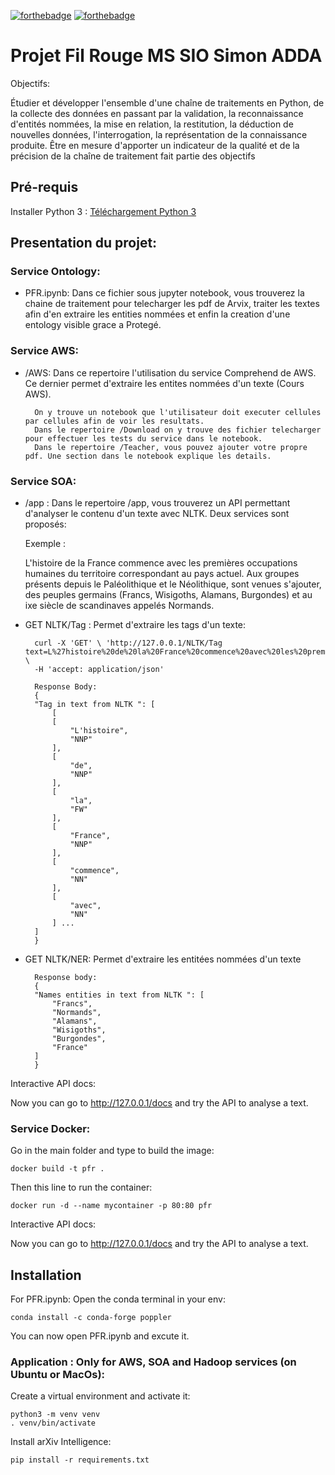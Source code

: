 [![forthebadge](https://forthebadge.com/images/badges/made-with-python.svg)](https://forthebadge.com) [![forthebadge](https://forthebadge.com/images/badges/built-with-love.svg)](https://forthebadge.com)

# Projet Fil Rouge MS SIO Simon ADDA 

Objectifs:

Étudier et développer l'ensemble d'une chaîne de traitements en Python, de la collecte des données en passant par la validation, la reconnaissance d'entités nommées, la mise en relation, la restitution, la déduction de  nouvelles données, l'interrogation, la représentation de la connaissance produite. Être en mesure d'apporter un indicateur de la qualité et de la précision de la chaîne de traitement fait partie des objectifs

## Pré-requis

Installer Python 3 : [Téléchargement Python 3](https://www.python.org/downloads/)

## Presentation du projet:

### Service Ontology:

- PFR.ipynb: Dans ce fichier sous jupyter notebook, vous trouverez la chaine de traitement pour telecharger les pdf de Arvix, traiter les textes afin d'en extraire les entities nommées et enfin la creation d'une entology visible grace a Protegé.

### Service AWS:

- /AWS: Dans ce repertoire l'utilisation du service Comprehend de AWS. Ce dernier permet d'extraire les entites nommées d'un texte (Cours AWS).

        On y trouve un notebook que l'utilisateur doit executer cellules par cellules afin de voir les resultats.
        Dans le repertoire /Download on y trouve des fichier telecharger pour effectuer les tests du service dans le notebook.
        Dans le repertoire /Teacher, vous pouvez ajouter votre propre pdf. Une section dans le notebook explique les details.

### Service SOA:

- /app : Dans le repertoire /app, vous trouverez un API permettant d'analyser le contenu d'un texte avec NLTK. Deux services sont proposés:


    Exemple : 
    
    L'histoire de la France commence avec les premières occupations humaines du territoire correspondant au pays actuel. Aux groupes présents depuis le Paléolithique et le Néolithique, sont venues s'ajouter, des peuples germains (Francs, Wisigoths, Alamans, Burgondes) et au ixe siècle de scandinaves appelés Normands.

- GET NLTK/Tag : Permet d'extraire les tags d'un texte:

        curl -X 'GET' \ 'http://127.0.0.1/NLTK/Tag text=L%27histoire%20de%20la%20France%20commence%20avec%20les%20premi%C3%A8res%20occupations%20humaines%20du%20territoire%20correspondant%20au%20pays%20actuel.%20Aux%20groupes%20pr%C3%A9sents%20depuis%20le%20Pal%C3%A9olithique%20et%20le%20N%C3%A9olithique%2C%20sont%20venues%20s%27ajouter%2C%20des%20peuples%20germains%20%28Francs%2C%20Wisigoths%2C%20Alamans%2C%20Burgondes%29%20et%20au%20ixe%20si%C3%A8cle%20de%20scandinaves%20appel%C3%A9s%20Normands.' \
        -H 'accept: application/json'

        Response Body:
        {
        "Tag in text from NLTK ": [
            [
            [
                "L'histoire",
                "NNP"
            ],
            [
                "de",
                "NNP"
            ],
            [
                "la",
                "FW"
            ],
            [
                "France",
                "NNP"
            ],
            [
                "commence",
                "NN"
            ],
            [
                "avec",
                "NN"
            ] ...
        ]
        }


- GET NLTK/NER: Permet d'extraire les entitées nommées d'un texte
	
        Response body:
        {
        "Names entities in text from NLTK ": [
            "Francs",
            "Normands",
            "Alamans",
            "Wisigoths",
            "Burgondes",
            "France"
        ]
        }


Interactive API docs: 

Now you can go to http://127.0.0.1/docs and try the API to analyse a text.

### Service Docker:

Go in the main folder and type to build the image:

    docker build -t pfr .

Then this line to run the container:

    docker run -d --name mycontainer -p 80:80 pfr

Interactive API docs: 

Now you can go to http://127.0.0.1/docs and try the API to analyse a text.

## Installation 

For PFR.ipynb: Open the conda terminal in your env:

    conda install -c conda-forge poppler

You can now open PFR.ipynb and excute it.

### Application : Only for AWS, SOA and Hadoop services (on Ubuntu or MacOs):

Create a virtual environment and activate it:

    python3 -m venv venv
    . venv/bin/activate

Install arXiv Intelligence:

    pip install -r requirements.txt
